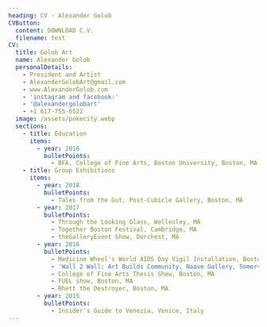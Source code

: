 ```yaml
---
heading: CV - Alexander Golob
CVButton:
  content: DOWNLOAD C.V.
  filename: test
CV:
  title: Golob Art
  name: Alexander Golob
  personalDetails:
    - President and Artist
    - AlexanderGolobArt@gmail.com
    - www.AlexanderGolob.com
    - 'instagram and facebook:'
    - '@alexandergolobart'
    - +1 617-755-6522
  image: /assets/pokecity.webp
  sections:
    - title: Education
      items:
        - year: 2016
          bulletPoints:
            - BFA, College of Fine Arts, Boston University, Boston, MA
    - title: Group Exhibitions
      items:
        - year: 2018
          bulletPoints:
            - Tales from the Gut, Post-Cubicle Gallery, Boston, MA
        - year: 2017
          bulletPoints:
            - Through the Looking Glass, Wellesley, MA
            - Together Boston Festival, Cambridge, MA
            - theGalleryEvent Show, Dorchest, MA
        - year: 2016
          bulletPoints:
            - Medicine Wheel's World AIDS Day Vigil Installation, Boston Cyclorama, Boston, MA
            - 'Wall 2 Wall: Art Builds Community, Naave Gallery, Somerville, MA'
            - College of Fine Arts Thesis Show, Boston, MA
            - FUEL show, Boston, MA
            - Rhett the Destroyer, Boston, MA
        - year: 2015
          bulletPoints:
            - Insider's Guide to Venezia, Venice, Italy
---
```

